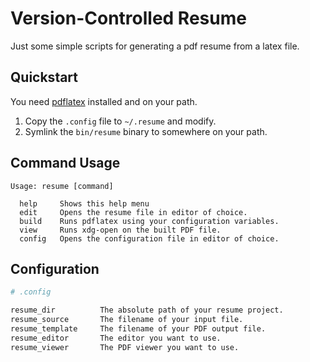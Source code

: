 # Version-Controlled Resume

Just some simple scripts for generating a pdf resume from a latex file.

## Quickstart

You need [pdflatex](//linux.die.net/man/1/pdflatex) installed and on your path.

1. Copy the `.config` file to `~/.resume` and modify.
2. Symlink the `bin/resume` binary to somewhere on your path.

## Command Usage

```
Usage: resume [command]

  help     Shows this help menu
  edit     Opens the resume file in editor of choice. 
  build    Runs pdflatex using your configuration variables.
  view     Runs xdg-open on the built PDF file.
  config   Opens the configuration file in editor of choice.
```

## Configuration

```bash
# .config

resume_dir			The absolute path of your resume project.
resume_source		The filename of your input file.
resume_template		The filename of your PDF output file.
resume_editor		The editor you want to use.
resume_viewer		The PDF viewer you want to use.
```
